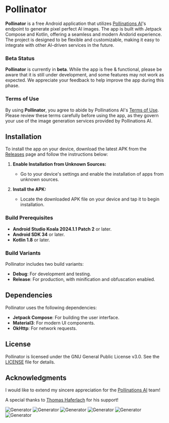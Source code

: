 # Pollinator

**Pollinator** is a free Android application that utilizes [Pollinations AI](https://pollinations.ai)'s endpoint to generate pixel perfect AI images. The app is built with Jetpack Compose and Kotlin, offering a seamless and modern Andorid experience. The project is designed to be flexible and customizable, making it easy to integrate with other AI-driven services in the future.

### Beta Status

**Pollinator** is currently in **beta**. While the app is free & functional, please be aware that it is still under development, and some features may not work as expected. We appreciate your feedback to help improve the app during this phase.

### Terms of Use

By using **Pollinator**, you agree to abide by Pollinations AI's [Terms of Use](https://pollinations.ai/terms). Please review these terms carefully before using the app, as they govern your use of the image generation services provided by Pollinations AI.

## Installation

To install the app on your device, download the latest APK from the [Releases](https://github.com/g-aggarwal/Pollinator/releases/) page and follow the instructions below:

1. **Enable Installation from Unknown Sources:**
   - Go to your device's settings and enable the installation of apps from unknown sources.

2. **Install the APK:**
   - Locate the downloaded APK file on your device and tap it to begin installation.

### Build Prerequisites

- **Android Studio Koala 2024.1.1 Patch 2** or later.
- **Android SDK 34** or later.
- **Kotlin 1.8** or later.

### Build Variants

Pollinator includes two build variants:

- **Debug**: For development and testing.
- **Release**: For production, with minification and obfuscation enabled.

## Dependencies

Pollinator uses the following dependencies:

- **Jetpack Compose**: For building the user interface.
- **Material3**: For modern UI components.
- **OkHttp**: For network requests.

## License

Pollinator is licensed under the GNU General Public License v3.0. See the [LICENSE](LICENSE) file for details.

## Acknowledgments

I would like to extend my sincere appreciation for the [Pollinations AI](https://github.com/pollinations) team!

A special thanks to [Thomas Haferlach](https://github.com/voodoohop) for his support!

![Generator](screenshots/generator_1.jpg)
![Generator](screenshots/generator_2.jpg)
![Generator](screenshots/generator_3.jpg)
![Generator](screenshots/result_1.jpg)
![Generator](screenshots/result_2.jpg)
![Generator](screenshots/result_3.jpg)

